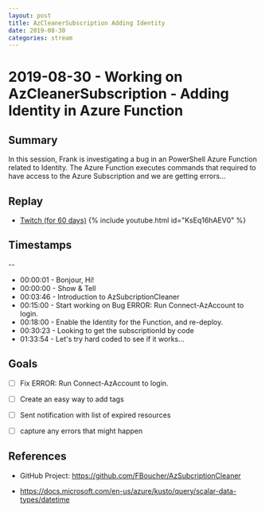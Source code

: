 ```yaml
---
layout: post
title: AzCleanerSubscription Adding Identity
date: 2019-08-30
categories: stream
---
```



# 2019-08-30 - Working on AzCleanerSubscription - Adding Identity in Azure Function

## Summary

In this session, Frank is investigating a bug in an PowerShell Azure Function related to Identity. The Azure Function executes commands that required to have access to the Azure Subscription and we are getting errors...

## Replay


- [Twitch (for 60 days)](https://www.twitch.tv/videos/474402852)
{% include youtube.html id="KsEq16hAEV0" %}
<br/><!--more-->


## Timestamps
--

- 00:00:01 - Bonjour, Hi!
- 00:00:00 - Show & Tell
- 00:03:46 - Introduction to AzSubcriptionCleaner
- 00:15:00 - Start working on Bug ERROR: Run Connect-AzAccount to login.
- 00:18:00 - Enable the Identity for the Function, and re-deploy.
- 00:30:23 - Looking to get the subscriptionId by code
- 01:33:54 - Let's try hard coded to see if it works...


Goals
-----

- [ ] Fix  ERROR: Run Connect-AzAccount to login.
- [ ] Create an easy way to add tags
- [ ] Sent notification with list of expired resources
- [ ] capture any errors that might happen


References
----------

- GitHub Project: https://github.com/FBoucher/AzSubcriptionCleaner

- https://docs.microsoft.com/en-us/azure/kusto/query/scalar-data-types/datetime
